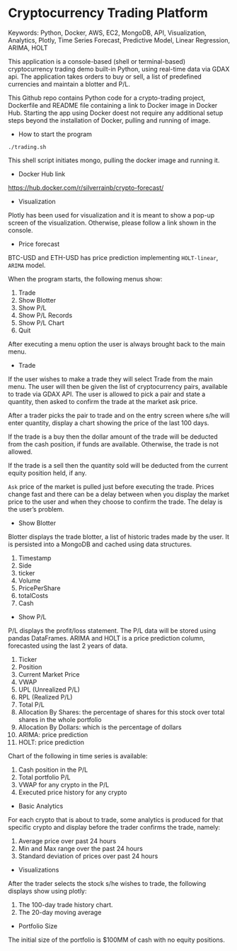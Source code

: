 
# Cryptocurrency Trading Platform

Keywords: Python, Docker, AWS, EC2, MongoDB, API, Visualization, Analytics, Plotly, Time Series Forecast, Predictive Model, Linear Regression, ARIMA, HOLT

This application is a console-based (shell or terminal-based)  cryptocurrency trading demo built-in Python, using real-time data via GDAX api. The application takes orders to buy or sell, a list of predefined currencies and maintain a blotter and P/L.

This Github repo contains Python code for a crypto-trading project, Dockerfile and README file containing a link to Docker image in Docker Hub. Starting the app using Docker doest not require any additional setup steps beyond the installation of Docker, pulling and running of image.

* How to start the program

`./trading.sh`

This shell script initiates mongo, pulling the docker image and running it.

* Docker Hub link

https://hub.docker.com/r/silverrainb/crypto-forecast/

* Visualization

Plotly has been used for visualization and it is meant to show a pop-up screen of the visualization. Otherwise, please follow a link shown in the console.

* Price forecast

BTC-USD and ETH-USD has price prediction implementing `HOLT-linear`, `ARIMA` model.

When the program starts, the following menus show:

1. Trade
2. Show Blotter
3. Show P/L
4. Show P/L Records
5. Show P/L Chart
6. Quit

After executing a menu option the user is always brought back to the main menu.

* Trade

If the user wishes to make a trade they will select Trade from the main menu. The user will then be given the list of cryptocurrency pairs, available to trade via GDAX API. The user is allowed to pick a pair and state a quantity, then asked to confirm the trade at the market ask price.

After a trader picks the pair to trade and on the entry screen where s/he will enter quantity, display a chart showing the price of the last 100 days.

If the trade is a buy then the dollar amount of the trade will be deducted from the cash position, if funds are available. Otherwise, the trade is not allowed.

If the trade is a sell then the quantity sold will be deducted from the current equity position held, if any.

`Ask` price of the market is pulled just before executing the trade. Prices change fast and there can be a delay between when you display the market price to the user and when they choose to confirm the trade. The delay is the user’s problem.

* Show Blotter

Blotter displays the trade blotter, a list of historic trades made by the user. It is persisted into a MongoDB and cached using data structures. 

1. Timestamp
2. Side
3. ticker
4. Volume
5. PricePerShare
6. totalCosts
7. Cash

* Show P/L

P/L displays the profit/loss statement. The P/L data will be stored using pandas DataFrames. ARIMA and HOLT is a price prediction column, forecasted using the last 2 years of data.

1. Ticker 
2. Position 
3. Current Market Price 
4. VWAP 
5. UPL (Unrealized P/L) 
6. RPL (Realized P/L)
7. Total P/L
8. Allocation By Shares: the percentage of shares for this stock over total shares in the whole portfolio
9. Allocation By Dollars: which is the percentage of dollars
10. ARIMA: price prediction
11. HOLT: price prediction

Chart of the following in time series is available:

1. Cash position in the P/L
2. Total portfolio P/L
3. VWAP for any crypto in the P/L
4. Executed price history for any crypto

* Basic Analytics

For each crypto that is about to trade, some analytics is produced for that specific crypto and display before the trader confirms the trade, namely:

1. Average price over past 24 hours
2. Min and Max range over the past 24 hours
3. Standard deviation of prices over past 24 hours

* Visualizations

After the trader selects the stock s/he wishes to trade, the following displays show using plotly:

1. The 100-day trade history chart.
2. The 20-day moving average

* Portfolio Size

The initial size of the portfolio is $100MM of cash with no equity positions.

